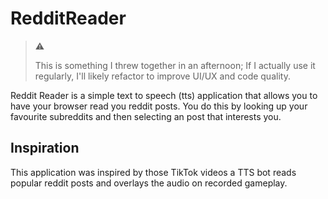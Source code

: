 # RedditReader
> ⚠️
> 
> This is something I threw together in an afternoon; If I actually use it regularly, I'll likely refactor to improve UI/UX and code quality.

Reddit Reader is a simple text to speech (tts) application that allows you to have your browser read you reddit posts. You do this by looking up your favourite subreddits and then selecting an post that interests you. 

## Inspiration
This application was inspired by those TikTok videos a TTS bot reads popular reddit posts and overlays the audio on recorded gameplay. 
